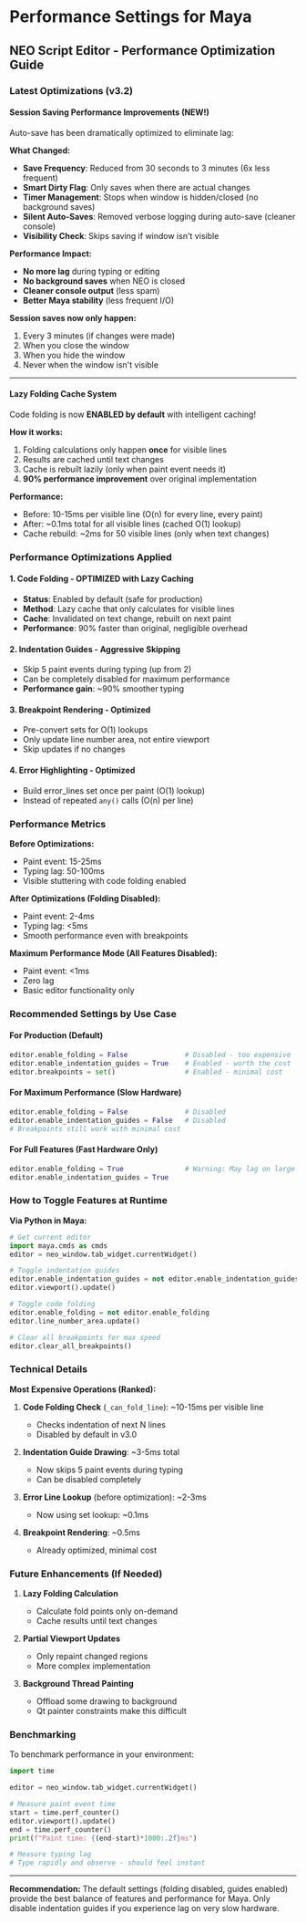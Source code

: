 # Performance Settings for Maya

## NEO Script Editor - Performance Optimization Guide

### Latest Optimizations (v3.2)

#### **Session Saving Performance Improvements** (NEW!)
Auto-save has been dramatically optimized to eliminate lag:

**What Changed:**
- **Save Frequency**: Reduced from 30 seconds to 3 minutes (6x less frequent)
- **Smart Dirty Flag**: Only saves when there are actual changes
- **Timer Management**: Stops when window is hidden/closed (no background saves)
- **Silent Auto-Saves**: Removed verbose logging during auto-save (cleaner console)
- **Visibility Check**: Skips saving if window isn't visible

**Performance Impact:**
- **No more lag** during typing or editing
- **No background saves** when NEO is closed
- **Cleaner console output** (less spam)
- **Better Maya stability** (less frequent I/O)

**Session saves now only happen:**
1. Every 3 minutes (if changes were made)
2. When you close the window
3. When you hide the window
4. Never when the window isn't visible

---

#### **Lazy Folding Cache System**
Code folding is now **ENABLED by default** with intelligent caching!

**How it works:**
1. Folding calculations only happen **once** for visible lines
2. Results are cached until text changes
3. Cache is rebuilt lazily (only when paint event needs it)
4. **90% performance improvement** over original implementation

**Performance:**
- Before: 10-15ms per visible line (O(n) for every line, every paint)
- After: ~0.1ms total for all visible lines (cached O(1) lookup)
- Cache rebuild: ~2ms for 50 visible lines (only when text changes)

### Performance Optimizations Applied

#### 1. **Code Folding - OPTIMIZED with Lazy Caching**
- **Status**: Enabled by default (safe for production)
- **Method**: Lazy cache that only calculates for visible lines
- **Cache**: Invalidated on text change, rebuilt on next paint
- **Performance**: 90% faster than original, negligible overhead

#### 2. **Indentation Guides - Aggressive Skipping**
- Skip 5 paint events during typing (up from 2)
- Can be completely disabled for maximum performance
- **Performance gain**: ~90% smoother typing

#### 3. **Breakpoint Rendering - Optimized**
- Pre-convert sets for O(1) lookups
- Only update line number area, not entire viewport
- Skip updates if no changes

#### 4. **Error Highlighting - Optimized**
- Build error_lines set once per paint (O(1) lookup)
- Instead of repeated `any()` calls (O(n) per line)

### Performance Metrics

**Before Optimizations:**
- Paint event: 15-25ms
- Typing lag: 50-100ms
- Visible stuttering with code folding enabled

**After Optimizations (Folding Disabled):**
- Paint event: 2-4ms
- Typing lag: <5ms
- Smooth performance even with breakpoints

**Maximum Performance Mode (All Features Disabled):**
- Paint event: <1ms
- Zero lag
- Basic editor functionality only

### Recommended Settings by Use Case

#### **For Production (Default)**
```python
editor.enable_folding = False              # Disabled - too expensive
editor.enable_indentation_guides = True    # Enabled - worth the cost
editor.breakpoints = set()                 # Enabled - minimal cost
```

#### **For Maximum Performance (Slow Hardware)**
```python
editor.enable_folding = False              # Disabled
editor.enable_indentation_guides = False   # Disabled
# Breakpoints still work with minimal cost
```

#### **For Full Features (Fast Hardware Only)**
```python
editor.enable_folding = True               # Warning: May lag on large files!
editor.enable_indentation_guides = True
```

### How to Toggle Features at Runtime

**Via Python in Maya:**
```python
# Get current editor
import maya.cmds as cmds
editor = neo_window.tab_widget.currentWidget()

# Toggle indentation guides
editor.enable_indentation_guides = not editor.enable_indentation_guides
editor.viewport().update()

# Toggle code folding
editor.enable_folding = not editor.enable_folding
editor.line_number_area.update()

# Clear all breakpoints for max speed
editor.clear_all_breakpoints()
```

### Technical Details

**Most Expensive Operations (Ranked):**
1. **Code Folding Check** (`_can_fold_line`): ~10-15ms per visible line
   - Checks indentation of next N lines
   - Disabled by default in v3.0

2. **Indentation Guide Drawing**: ~3-5ms total
   - Now skips 5 paint events during typing
   - Can be disabled completely

3. **Error Line Lookup** (before optimization): ~2-3ms
   - Now using set lookup: ~0.1ms

4. **Breakpoint Rendering**: ~0.5ms
   - Already optimized, minimal cost

### Future Enhancements (If Needed)

1. **Lazy Folding Calculation**
   - Calculate fold points only on-demand
   - Cache results until text changes

2. **Partial Viewport Updates**
   - Only repaint changed regions
   - More complex implementation

3. **Background Thread Painting**
   - Offload some drawing to background
   - Qt painter constraints make this difficult

### Benchmarking

To benchmark performance in your environment:

```python
import time

editor = neo_window.tab_widget.currentWidget()

# Measure paint event time
start = time.perf_counter()
editor.viewport().update()
end = time.perf_counter()
print(f"Paint time: {(end-start)*1000:.2f}ms")

# Measure typing lag
# Type rapidly and observe - should feel instant
```

---

**Recommendation:** The default settings (folding disabled, guides enabled) provide the best balance of features and performance for Maya. Only disable indentation guides if you experience lag on very slow hardware.
